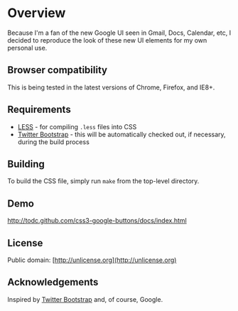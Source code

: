 # Overview #

Because I'm a fan of the new Google UI seen in Gmail, Docs, Calendar, etc, I decided to reproduce
the look of these new UI elements for my own personal use.

## Browser compatibility ##

This is being tested in the latest versions of Chrome, Firefox, and IE8+.

## Requirements ##

* [LESS](http://lesscss.org) - for compiling `.less` files into CSS
* [Twitter Bootstrap](http://github.com/twitter/bootstrap) - this will be automatically checked out, if necessary, during the build process


## Building ##

To build the CSS file, simply run `make` from the top-level directory.


## Demo ##

http://todc.github.com/css3-google-buttons/docs/index.html


## License ##

Public domain: [http://unlicense.org](http://unlicense.org)


## Acknowledgements ##

Inspired by [Twitter Bootstrap](http://twitter.github.com/bootstrap/) and, of course, Google.